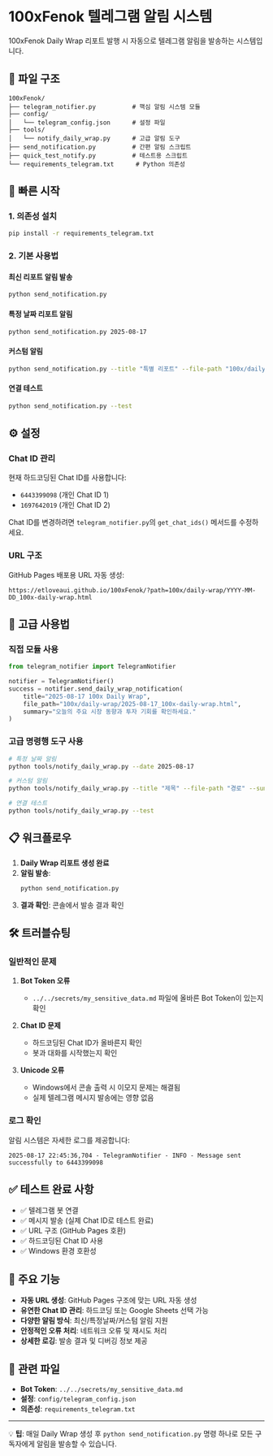 # 100xFenok 텔레그램 알림 시스템

100xFenok Daily Wrap 리포트 발행 시 자동으로 텔레그램 알림을 발송하는 시스템입니다.

## 📁 파일 구조

```
100xFenok/
├── telegram_notifier.py          # 핵심 알림 시스템 모듈
├── config/
│   └── telegram_config.json      # 설정 파일
├── tools/
│   └── notify_daily_wrap.py      # 고급 알림 도구
├── send_notification.py          # 간편 알림 스크립트
├── quick_test_notify.py          # 테스트용 스크립트
└── requirements_telegram.txt      # Python 의존성
```

## 🚀 빠른 시작

### 1. 의존성 설치
```bash
pip install -r requirements_telegram.txt
```

### 2. 기본 사용법

#### 최신 리포트 알림 발송
```bash
python send_notification.py
```

#### 특정 날짜 리포트 알림
```bash
python send_notification.py 2025-08-17
```

#### 커스텀 알림
```bash
python send_notification.py --title "특별 리포트" --file-path "100x/daily-wrap/2025-08-17_100x-daily-wrap.html"
```

#### 연결 테스트
```bash
python send_notification.py --test
```

## ⚙️ 설정

### Chat ID 관리
현재 하드코딩된 Chat ID를 사용합니다:
- `6443399098` (개인 Chat ID 1)
- `1697642019` (개인 Chat ID 2)

Chat ID를 변경하려면 `telegram_notifier.py`의 `get_chat_ids()` 메서드를 수정하세요.

### URL 구조
GitHub Pages 배포용 URL 자동 생성:
```
https://etloveaui.github.io/100xFenok/?path=100x/daily-wrap/YYYY-MM-DD_100x-daily-wrap.html
```

## 🔧 고급 사용법

### 직접 모듈 사용
```python
from telegram_notifier import TelegramNotifier

notifier = TelegramNotifier()
success = notifier.send_daily_wrap_notification(
    title="2025-08-17 100x Daily Wrap",
    file_path="100x/daily-wrap/2025-08-17_100x-daily-wrap.html",
    summary="오늘의 주요 시장 동향과 투자 기회를 확인하세요."
)
```

### 고급 명령행 도구 사용
```bash
# 특정 날짜 알림
python tools/notify_daily_wrap.py --date 2025-08-17

# 커스텀 알림
python tools/notify_daily_wrap.py --title "제목" --file-path "경로" --summary "요약"

# 연결 테스트
python tools/notify_daily_wrap.py --test
```

## 📋 워크플로우

1. **Daily Wrap 리포트 생성 완료**
2. **알림 발송**:
   ```bash
   python send_notification.py
   ```
3. **결과 확인**: 콘솔에서 발송 결과 확인

## 🛠 트러블슈팅

### 일반적인 문제

1. **Bot Token 오류**
   - `../../secrets/my_sensitive_data.md` 파일에 올바른 Bot Token이 있는지 확인

2. **Chat ID 문제**
   - 하드코딩된 Chat ID가 올바른지 확인
   - 봇과 대화를 시작했는지 확인

3. **Unicode 오류**
   - Windows에서 콘솔 출력 시 이모지 문제는 해결됨
   - 실제 텔레그램 메시지 발송에는 영향 없음

### 로그 확인
알림 시스템은 자세한 로그를 제공합니다:
```
2025-08-17 22:45:36,704 - TelegramNotifier - INFO - Message sent successfully to 6443399098
```

## ✅ 테스트 완료 사항

- ✅ 텔레그램 봇 연결
- ✅ 메시지 발송 (실제 Chat ID로 테스트 완료)
- ✅ URL 구조 (GitHub Pages 호환)
- ✅ 하드코딩된 Chat ID 사용
- ✅ Windows 환경 호환성

## 📝 주요 기능

- **자동 URL 생성**: GitHub Pages 구조에 맞는 URL 자동 생성
- **유연한 Chat ID 관리**: 하드코딩 또는 Google Sheets 선택 가능
- **다양한 알림 방식**: 최신/특정날짜/커스텀 알림 지원
- **안정적인 오류 처리**: 네트워크 오류 및 재시도 처리
- **상세한 로깅**: 발송 결과 및 디버깅 정보 제공

## 🔗 관련 파일

- **Bot Token**: `../../secrets/my_sensitive_data.md`
- **설정**: `config/telegram_config.json`
- **의존성**: `requirements_telegram.txt`

---

💡 **팁**: 매일 Daily Wrap 생성 후 `python send_notification.py` 명령 하나로 모든 구독자에게 알림을 발송할 수 있습니다.